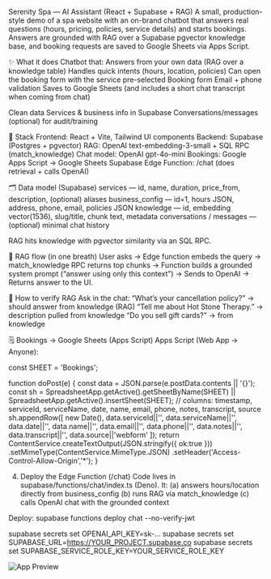 Serenity Spa — AI Assistant (React + Supabase + RAG)
A small, production-style demo of a spa website with an on-brand chatbot that answers real questions (hours, pricing, policies, service details) and starts bookings.
Answers are grounded with RAG over a Supabase pgvector knowledge base, and booking requests are saved to Google Sheets via Apps Script.

✨ What it does
Chatbot that:
Answers from your own data (RAG over a knowledge table)
Handles quick intents (hours, location, policies)
Can open the booking form with the service pre-selected
Booking form
Email + phone validation
Saves to Google Sheets (and includes a short chat transcript when coming from chat)

Clean data
Services & business info in Supabase
Conversations/messages (optional) for audit/training

🧱 Stack
Frontend: React + Vite, Tailwind UI components
Backend: Supabase (Postgres + pgvector)
RAG: OpenAI text-embedding-3-small + SQL RPC (match_knowledge)
Chat model: OpenAI gpt-4o-mini
Bookings: Google Apps Script → Google Sheets
Supabase Edge Function: /chat (does retrieval + calls OpenAI)

🗂️ Data model (Supabase)
services — id, name, duration, price_from, description, (optional) aliases
business_config — id=1, hours JSON, address, phone, email, policies JSON
knowledge — id, embedding vector(1536), slug/title, chunk text, metadata
conversations / messages — (optional) minimal chat history

RAG hits knowledge with pgvector similarity via an SQL RPC.

🔎 RAG flow (in one breath)
User asks → Edge function embeds the query → match_knowledge RPC returns top chunks → Function builds a grounded system prompt (“answer using only this context”) → Sends to OpenAI → Returns answer to the UI.

🧪 How to verify RAG
Ask in the chat:
“What’s your cancellation policy?” → should answer from knowledge (RAG)
“Tell me about Hot Stone Therapy.” → description pulled from knowledge
“Do you sell gift cards?” → from knowledge

🗒️ Bookings → Google Sheets (Apps Script)
Apps Script (Web App → Anyone):

const SHEET = 'Bookings';

function doPost(e) {
  const data = JSON.parse(e.postData.contents || '{}');
  const sh = SpreadsheetApp.getActive().getSheetByName(SHEET) || SpreadsheetApp.getActive().insertSheet(SHEET);
  // columns: timestamp, serviceId, serviceName, date, name, email, phone, notes, transcript, source
  sh.appendRow([
    new Date(), data.serviceId||'', data.serviceName||'', data.date||'',
    data.name||'', data.email||'', data.phone||'',
    data.notes||'', data.transcript||'', data.source||'webform'
  ]);
  return ContentService.createTextOutput(JSON.stringify({ ok:true }))
    .setMimeType(ContentService.MimeType.JSON)
    .setHeader('Access-Control-Allow-Origin','*');
}


4) Deploy the Edge Function (/chat)
Code lives in supabase/functions/chat/index.ts (Deno). It:
(a) answers hours/location directly from business_config
(b) runs RAG via match_knowledge
(c) calls OpenAI chat with the grounded context

Deploy:
supabase functions deploy chat --no-verify-jwt

supabase secrets set OPENAI_API_KEY=sk-...
supabase secrets set SUPABASE_URL=https://YOUR_PROJECT.supabase.co
supabase secrets set SUPABASE_SERVICE_ROLE_KEY=YOUR_SERVICE_ROLE_KEY



![App Preview](https://github.com/user-attachments/assets/2c00d301-b697-4fc4-a080-9aa04bb3540b)
